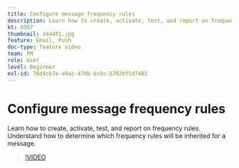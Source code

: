 ```yaml
---
title: Configure message frequency rules
description: Learn how to create, activate, test, and report on frequency rules. Understand how to determine which frequency rules will be inherited for a message.
kt: 9367
thumbnail: 344451.jpg
feature: Email, Push
doc-type: feature video
team: PM
role: User
level: Beginner
exl-id: 76d4cb7e-a9ac-470b-bc9c-5792bf5d7482
---
```

# Configure message frequency rules

Learn how to create, activate, test, and report on frequency rules. Understand how to determine which frequency rules will be inherited for a message.

>[!VIDEO](https://video.tv.adobe.com/v/344451?quality=12)
